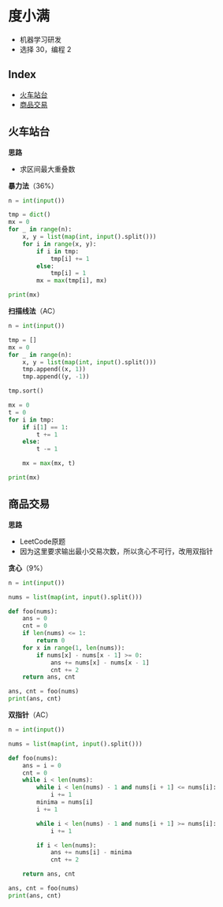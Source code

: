 # 度小满

* 机器学习研发
* 选择 30，编程 2

## Index

* [火车站台](bi-shi-du-xiao-man-180913.md#火车站台)
* [商品交易](bi-shi-du-xiao-man-180913.md#商品交易)

## 火车站台

**思路**

* 求区间最大重叠数

**暴力法**（36%）

```python
n = int(input())

tmp = dict()
mx = 0
for _ in range(n):
    x, y = list(map(int, input().split()))
    for i in range(x, y):
        if i in tmp:
            tmp[i] += 1
        else:
            tmp[i] = 1
        mx = max(tmp[i], mx)

print(mx)
```

**扫描线法**（AC）

```python
n = int(input())

tmp = []
mx = 0
for _ in range(n):
    x, y = list(map(int, input().split()))
    tmp.append((x, 1))
    tmp.append((y, -1))

tmp.sort()

mx = 0
t = 0
for i in tmp:
    if i[1] == 1:
        t += 1
    else:
        t -= 1

    mx = max(mx, t)

print(mx)
```

## 商品交易

**思路**

* LeetCode原题
* 因为这里要求输出最小交易次数，所以贪心不可行，改用双指针

**贪心**（9%）

```python
n = int(input())

nums = list(map(int, input().split()))

def foo(nums):
    ans = 0
    cnt = 0
    if len(nums) <= 1:
        return 0
    for x in range(1, len(nums)):
        if nums[x] - nums[x - 1] >= 0:
            ans += nums[x] - nums[x - 1]
            cnt += 2
    return ans, cnt

ans, cnt = foo(nums)
print(ans, cnt)
```

**双指针**（AC）

```python
n = int(input())

nums = list(map(int, input().split()))

def foo(nums):
    ans = i = 0
    cnt = 0
    while i < len(nums):
        while i < len(nums) - 1 and nums[i + 1] <= nums[i]:
            i += 1
        minima = nums[i]
        i += 1

        while i < len(nums) - 1 and nums[i + 1] >= nums[i]:
            i += 1

        if i < len(nums):
            ans += nums[i] - minima
            cnt += 2

    return ans, cnt

ans, cnt = foo(nums)
print(ans, cnt)
```

